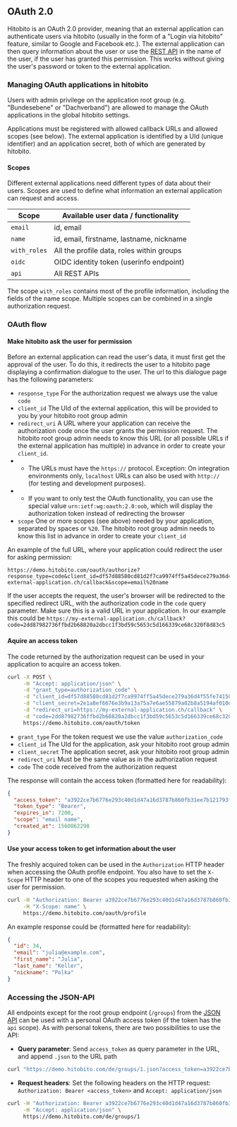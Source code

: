 ## OAuth 2.0

Hitobito is an OAuth 2.0 provider, meaning that an external application can authenticate users via hitobito (usually in the form of a "Login via hitobito" feature, similar to Google and Facebook etc.). The external application can then query information about the user or use the [REST API](05_rest_api.md) in the name of the user, if the user has granted this permission. This works without giving the user's password or token to the external application.

### Managing OAuth applications in hitobito
Users with admin privilege on the application root group (e.g. "Bundesebene" or "Dachverband") are allowed to manage the OAuth applications in the global hitobito settings.

Applications must be registered with allowed callback URLs and allowed scopes (see below). The external application is identified by a UId (unique identifier) and an application secret, both of which are generated by hitobito.

#### Scopes
Different external applications need different types of data about their users. Scopes are used to define what information an external application can request and access.

| Scope        | Available user data / functionality       |
| ---          | ---                                       |
| `email`      | id, email                                 |
| `name`       | id, email, firstname, lastname, nickname  |
| `with_roles` | All the profile data, roles within groups |
| `oidc`       | OIDC identity token (userinfo endpoint)   |
| `api`        | All REST APIs                             |

The scope `with_roles` contains most of the profile information, including the fields of the name scope. Multiple scopes can be combined in a single authorization request.

### OAuth flow

#### Make hitobito ask the user for permission
Before an external application can read the user's data, it must first get the approval of the user. To do this, it redirects the user to a hitobito page displaying a confirmation dialogue to the user. The url to this dialogue page has the following parameters:

* `response_type` For the authorization request we always use the value `code`
* `client_id` The UId of the external application, this will be provided to you by your hitobito root group admin
* `redirect_uri` A URL where your application can receive the authorization code once the user grants the permission request. The hitobito root group admin needs to know this URL (or all possible URLs if the external application has multiple) in advance in order to create your `client_id`.
* * The URLs must have the `https://` protocol. Exception: On integration environments only, `localhost` URLs can also be used with `http://` (for testing and development purposes).
* * If you want to only test the OAuth functionality, you can use the special value `urn:ietf:wg:oauth:2.0:oob`, which will display the authorization token instead of redirecting the browser
* `scope` One or more scopes (see above) needed by your application, separated by spaces or `%20`. The hitobito root group admin needs to know this list in advance in order to create your `client_id`

An example of the full URL, where your application could redirect the user for asking permission:
```
https://demo.hitobito.com/oauth/authorize?response_type=code&client_id=df57d88580cd81d2f7ca9974ff5a45dece279a36d4f55fe741502dd3ebb60ba8&redirect_uri=https://my-external-application.ch/callback&scope=email%20name
```

If the user accepts the request, the user's browser will be redirected to the specified redirect URL, with the authorization code in the `code` query parameter. Make sure this is a valid URL in your application. In our example this could be `https://my-external-application.ch/callback?code=2dd87982736ffbd2b68820a2dbcc1f3bd59c5653c5d166339ce68c320f8d83c5`

#### Aquire an access token
The code returned by the authorization request can be used in your application to acquire an access token.

```bash
curl -X POST \
     -H "Accept: application/json" \
     -d "grant_type=authorization_code" \
     -d "client_id=df57d88580cd81d2f7ca9974ff5a45dece279a36d4f55fe741502dd3ebb60ba8" \
     -d "client_secret=2e1a8ef6676e3b9a13a75a7e6ae55879a02b8a5194af010dd8af0eb1a2ca0957" \
     -d "redirect_uri=https://my-external-application.ch/callback" \
     -d "code=2dd87982736ffbd2b68820a2dbcc1f3bd59c5653c5d166339ce68c320f8d83c5" \
     https://demo.hitobito.com/oauth/token
```

* `grant_type` For the token request we use the value `authorization_code`
* `client_id` The UId for the application, ask your hitobito root group admin
* `client_secret` The application secret, ask your hitobito root group admin
* `redirect_uri` Must be the same value as in the authorization request
* `code` The code received from the authorization request

The response will contain the access token (formatted here for readability):
```json
{
  "access_token": "a3922ce7b6776e293c40d1d47a16d3787b860fb31ee7b121793f40492bae309f",
  "token_type": "Bearer",
  "expires_in": 7200,
  "scope": "email name",
  "created_at": 1560862298
}
```

#### Use your access token to get information about the user

The freshly acquired token can be used in the `Authorization` HTTP header when accessing the OAuth profile endpoint. You also have to set the `X-Scope` HTTP header to one of the scopes you requested when asking the user for permission.
```bash
curl -H "Authorization: Bearer a3922ce7b6776e293c40d1d47a16d3787b860fb31ee7b121793f40492bae309f" \
     -H "X-Scope: name" \
     https://demo.hitobito.com/oauth/profile
```

An example response could be (formatted here for readability):
```json
{
  "id": 34,
  "email": "julia@example.com",
  "first_name": "Julia",
  "last_name": "Keller",
  "nickname": "Polka"
}
```

### Accessing the JSON-API

All endpoints except for the root group endpoint (`/groups`) from the [JSON API](05_rest_api.md) can be used with a personal OAuth access token (if the token has the `api` scope). As with personal tokens, there are two possibilities to use the API:

* **Query parameter**: Send `access_token` as query parameter in the URL, and append `.json` to the URL path
```bash
curl "https://demo.hitobito.com/de/groups/1.json?access_token=a3922ce7b6776e293c40d1d47a16d3787b860fb31ee7b121793f40492bae309f"
```

* **Request headers**: Set the following headers on the HTTP request: `Authorization: Bearer <access_token>` and `Accept: application/json`
```bash
curl -H "Authorization: Bearer a3922ce7b6776e293c40d1d47a16d3787b860fb31ee7b121793f40492bae309f" \
     -H "Accept: application/json" \
     https://demo.hitobito.com/de/groups/1
```

